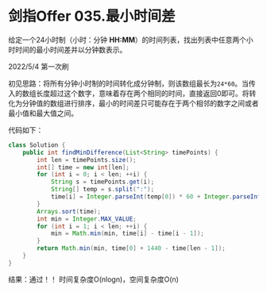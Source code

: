 # 剑指Offer 035.最小时间差

给定一个24小时制（小时：分钟 **HH:MM**）的时间列表，找出列表中任意两个小时时间的最小时间差并以分钟数表示。

2022/5/4 第一次刷

初见思路：将所有分钟小时制的时间转化成分钟制，则该数组最长为`24*60`。当传入的数组长度超过这个数字，意味着存在两个相同的时间，直接返回0即可。将转化为分钟值的数组进行排序，最小的时间差只可能存在于两个相邻的数字之间或者最小值和最大值之间。

代码如下：

```java
class Solution {
    public int findMinDifference(List<String> timePoints) {
        int len = timePoints.size();
        int[] time = new int[len];
        for (int i = 0; i < len; ++i) {
            String s = timePoints.get(i);
            String[] temp = s.split(":");
            time[i] = Integer.parseInt(temp[0]) * 60 + Integer.parseInt(temp[1]);
        }
        Arrays.sort(time);
        int min = Integer.MAX_VALUE;
        for (int i = 1; i < len; ++i) {
            min = Math.min(min, time[i] - time[i - 1]);
        }
        return Math.min(min, time[0] + 1440 - time[len - 1]);
    }
}
```

结果：通过！！ 时间复杂度O(nlogn)，空间复杂度O(n)
